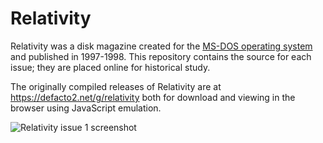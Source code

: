 Relativity
==========

Relativity was a disk magazine created for the [MS-DOS operating system](https://en.wikipedia.org/wiki/MS-DOS) and published in 1997-1998. This repository contains the source for each issue; they are placed online for historical study.

The originally compiled releases of Relativity are at https://defacto2.net/g/relativity both for download and viewing in the browser using JavaScript emulation.

![Relativity issue 1 screenshot](https://defacto2.net/images/uuid/preview/c8d0cc45-2f54-11e0-8827-cc1607e15609.png)

